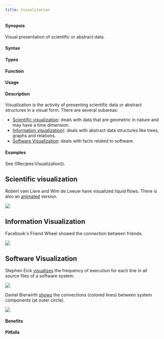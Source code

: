 ```yaml
---
title: Visualization
---
```


#### Synopsis

Visual presentation of scientific or abstract data.

#### Syntax

#### Types

#### Function
       
#### Usage

#### Description

Visualization is the activity of presenting scientific data or abstract structures
in a visual form. There are several subareas:

*  [Scientific visualization](http://en.wikipedia.org/wiki/Scientific_visualization): deals with data that are geometric in nature and
  may have a time dimension.
*  [Information visualization](http://en.wikipedia.org/wiki/Information_visualization)(: deals with abstract data structures like trees, graphs and relations.
* [Software Visualization](http://en.wikipedia.org/wiki/Software_visualization): deals with facts related to software.


#### Examples

See ((Recipes:Visualization)).

## Scientific visualization


Robert vam Liere and Wim de Leeuw have visualized liquid flows.
There is also an [animated](http://homepages.cwi.nl/~robertl/movies/flow1.mpg) version.


![]((flow.jpg))



## Information Visualization


Facebook's Friend Wheel showed the connection between friends:

![]((friends.jpg))


## Software Visualization

Stephen Eick [visualizes](http://citeseerx.ist.psu.edu/viewdoc/summary?doi=10.1.1.67.962) the frequency of execution for each line
in all source files of a software system.


![]((freq.png))



Daniel Bierwirth [shows](http://www.danielbierwirth.de/index.php/reseachprojects/8-myresearch/mastercurriculumresearchcat/73-bundle-view-software-visualization) the connections (colored lines) between system components (at outer circle).


![]((bundle.jpg))


#### Benefits

#### Pitfalls

